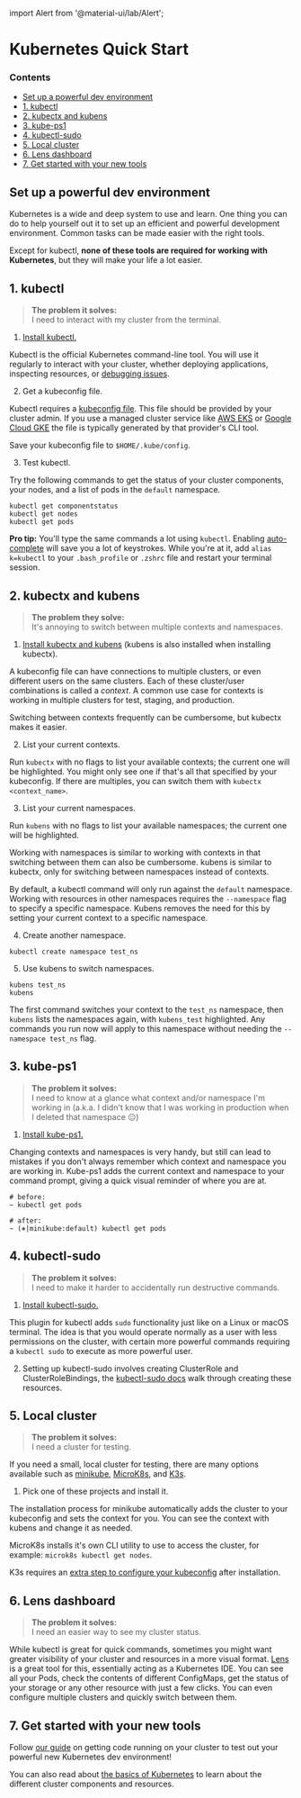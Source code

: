 import Alert from '@material-ui/lab/Alert';

# Kubernetes Quick Start

<div class="docs-article-toc">
<h3>Contents</h3>

* [Set up a powerful dev environment](#set-up-a-powerful-dev-environment)
* [1. kubectl](#1-kubectl)
* [2. kubectx and kubens](#2-kubectx-and-kubens)
* [3. kube-ps1](#3-kube-ps1)
* [4. kubectl-sudo](#4-kubectl-sudo)
* [5. Local cluster](#5-local-cluster)
* [6. Lens dashboard](#6-lens-dashboard)
* [7. Get started with your new tools](#7-get-started-with-your-new-tools)

</div>

## Set up a powerful dev environment

Kubernetes is a wide and deep system to use and learn.  One thing you can do to help yourself out it to set up an efficient and powerful development environment.  Common tasks can be made easier with the right tools.

Except for kubectl, **none of these tools are required for working with Kubernetes**, but they will make your life a lot easier.

## 1. kubectl

  > **The problem it solves:**  
  > I need to interact with my cluster from the terminal.

  1. [Install kubectl.](https://kubernetes.io/docs/tasks/tools/)

  Kubectl is the official Kubernetes command-line tool.  You will use it regularly to interact with your cluster, whether deploying applications, inspecting resources, or [debugging issues](../howtos/debug).

  2. Get a kubeconfig file.

  Kubectl requires a [kubeconfig file](https://kubernetes.io/docs/concepts/configuration/organize-cluster-access-kubeconfig/).  This file should be provided by your cluster admin. If you use a managed cluster service like [AWS EKS](https://docs.aws.amazon.com/eks/latest/userguide/create-kubeconfig.html) or [Google Cloud GKE](https://cloud.google.com/kubernetes-engine/docs/how-to/cluster-access-for-kubectl#generate_kubeconfig_entry) the file is typically generated by that provider's CLI tool.

  Save your kubeconfig file to `$HOME/.kube/config`.  

  3. Test kubectl.

  Try the following commands to get the status of your cluster components, your nodes, and a list of pods in the `default` namespace.

  ```
  kubectl get componentstatus
  kubectl get nodes
  kubectl get pods
  ```

  <Alert severity="info">
	  <b>Pro tip:</b> You'll type the same commands a lot using <code>kubectl</code>.  Enabling <a href="https://kubernetes.io/docs/reference/kubectl/cheatsheet/#kubectl-autocomplete">auto-complete</a> will save you a lot of keystrokes. While you're at it, add <code>alias k=kubectl</code> to your <code>.bash_profile</code> or <code>.zshrc</code> file and restart your terminal session.
   </Alert>

## 2. kubectx and kubens

  > **The problem they solve:**  
  > It's annoying to switch between multiple contexts and namespaces.

  1. [Install kubectx and kubens](https://github.com/ahmetb/kubectx#installation) (kubens is also installed when installing kubectx).

  A kubeconfig file can have connections to multiple clusters, or even different users on the same clusters.  Each of these cluster/user combinations is called a _context_.  A common use case for contexts is working in multiple clusters for test, staging, and production.

  Switching between contexts frequently can be cumbersome, but kubectx makes it easier.

  2. List your current contexts.

  Run `kubectx` with no flags to list your available contexts; the current one will be highlighted.  You might only see one if that's all that specified by your kubeconfig.  If there are multiples, you can switch them with `kubectx <context_name>`.

  3. List your current namespaces.

  Run `kubens` with no flags to list your available namespaces; the current one will be highlighted.

  Working with namespaces is similar to working with contexts in that switching between them can also be cumbersome.  kubens is similar to kubectx, only for switching between namespaces instead of contexts.

  By default, a kubectl command will only run against the `default` namespace.  Working with resources in other namespaces requires the `--namespace` flag to specify a specific namespace.  Kubens removes the need for this by setting your current context to a specific namespace.

  4. Create another namespace.

  ```
  kubectl create namespace test_ns
  ```

  5. Use kubens to switch namespaces.

  ```
  kubens test_ns
  kubens
  ```

  The first command switches your context to the `test_ns` namespace, then `kubens` lists the namespaces again, with `kubens_test` highlighted.  Any commands you run now will apply to this namespace without needing the `--namespace test_ns` flag.

## 3. kube-ps1

  >**The problem it solves:**  
  > I need to know at a glance what context and/or namespace I'm working in (a.k.a. I didn't know that I was working in production when I deleted that namespace 😑)

  1. [Install kube-ps1.](https://github.com/jonmosco/kube-ps1#installing)

  Changing contexts and namespaces is very handy, but still can lead to mistakes if you don't always remember which context and namespace you are working in.  Kube-ps1 adds the current context and namespace to your command prompt, giving a quick visual reminder of where you are at.

  ```
  # before:
  ~ kubectl get pods
    
  # after:
  ~ (⎈|minikube:default) kubectl get pods
  ```

## 4. kubectl-sudo 

  > **The problem it solves:**  
  > I need to make it harder to accidentally run destructive commands.

  1. [Install kubectl-sudo.](https://github.com/postfinance/kubectl-sudo#installation)

  This plugin for kubectl adds `sudo` functionality just like on a Linux or macOS terminal. The idea is that you would operate normally as a user with less permissions on the cluster, with certain more powerful commands requiring a `kubectl sudo` to execute as more powerful user.

  2. Setting up kubectl-sudo involves creating ClusterRole and ClusterRoleBindings, the [kubectl-sudo docs](https://github.com/postfinance/kubectl-sudo) walk through creating these resources.

## 5. Local cluster

  > **The problem it solves:**  
  > I need a cluster for testing.

  If you need a small, local cluster for testing, there are many options available such as [minikube](https://minikube.sigs.k8s.io/docs/start/), [MicroK8s](https://microk8s.io/docs), and [K3s](https://rancher.com/docs/k3s/latest/en/quick-start/).

  1. Pick one of these projects and install it.

  The installation process for minikube automatically adds the cluster to your kubeconfig and sets the context for you. You can see the context with kubens and change it as needed.

  MicroK8s installs it's own CLI utility to use to access the cluster, for example: `microk8s kubectl get nodes`.

  K3s requires an [extra step to configure your kubeconfig](https://rancher.com/docs/k3s/latest/en/cluster-access/) after installation.

## 6. Lens dashboard

  > **The problem it solves:**  
  > I need an easier way to see my cluster status.

  While kubectl is great for quick commands, sometimes you might want greater visibility of your cluster and resources in a more visual format.  [Lens](https://k8slens.dev/) is a great tool for this, essentially acting as a Kubernetes IDE.  You can see all your Pods, check the contents of different ConfigMaps, get the status of your storage or any other resource with just a few clicks.  You can even configure multiple clusters and quickly switch between them.


## 7. Get started with your new tools

  Follow [our guide](../howtos/codetocluster) on getting code running on your cluster to test out your powerful new Kubernetes dev environment!

  You can also read about [the basics of Kubernetes](../concepts/basics) to learn about the different cluster components and resources.

